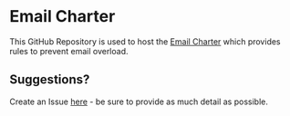 <p><a href="http://creativecommons.org/licenses/by/4.0/" target="_blank" rel="noopener"><img src="https://img.shields.io/badge/License-CC%20BY%204.0-lightgrey.svg" alt="" /> </a></p>

# Email Charter
This GitHub Repository is used to host the [Email Charter](https://email-charter.github.io/) which provides rules to prevent email overload.

## Suggestions? 
Create an Issue [here](https://github.com/email-charter/home/issues) - be sure to provide as much detail as possible.
        
